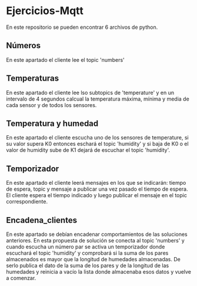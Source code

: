 # Ejercicios-Mqtt
En este repositorio se pueden encontrar 6 archivos de python.
## Números 
En este apartado el cliente lee el topic 'numbers' 

## Temperaturas 
En este apartado el cliente lee lso subtopics de 'temperature' y en un intervalo de 4 segundos calcual la temperatura máxima, mínima y media de cada sensor y de todos los sensores.
## Temperatura y humedad 
En este apartado el cliente escucha uno de los sensores de temperature, si su valor supera K0 entonces eschará el topic 'humidity' y si baja de K0 o el valor de humidity sube de K1 dejará de escuchar el topic 'humidity'.
## Temporizador 
En este apartado el cliente leerá mensajes en los que se indicarán: tiempo de espera, topic y mensaje a publicar una vez pasado el tiempo de espera. El cliente espera el tiempo indicado y luego publicar el mensaje en el topic correspondiente.
## Encadena_clientes
En este apartado se debían encadenar comportamientos de las soluciones anteriores. En esta propuesta de solución se conecta al topic 'numbers' y cuando escucha un número par se activa un temporizador donde escuchará el topic 'humidity' y comprobará si la suma de los pares almacenados es mayor que la longitud de humedades almacenadas. De serlo publica el dato de la suma de los pares y de la longitud de las humedades y reinicia a vacío la lista donde almacenaba esos datos y vuelve a comenzar.
